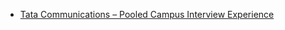  - [Tata Communications – Pooled Campus Interview Experience](https://www.geeksforgeeks.org/tata-communications-pooled-campus-interview-experience/)